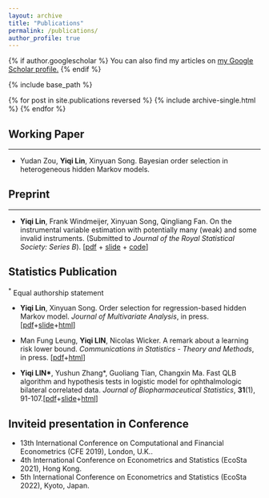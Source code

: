 ```yaml
---
layout: archive
title: "Publications"
permalink: /publications/
author_profile: true
---
```


{% if author.googlescholar %}
  You can also find my articles on <u><a href="{{author.googlescholar}}">my Google Scholar profile</a>.</u>
{% endif %}

{% include base_path %}

{% for post in site.publications reversed %}
  {% include archive-single.html %}
{% endfor %}

## Working Paper 
- - -

* Yudan Zou, **Yiqi Lin**, Xinyuan Song. Bayesian order selection in heterogeneous hidden Markov models.

## Preprint 
- - -
* **Yiqi Lin**, Frank Windmeijer, Xinyuan Song, Qingliang Fan. On the instrumental variable estimation with potentially many (weak) and some invalid instruments. (Submitted to *Journal of the Royal Statistical Society: Series B*). [[pdf](https://qoifoq.github.io/linyiqi.github.io/_pages/paper/WIT_main.pdf) + [slide](https://qoifoq.github.io/linyiqi.github.io/_pages/talk/WIT_slide.pdf) + [code](https://github.com/QoifoQ/WIT)]

## Statistics Publication
<sup>\*</sup> Equal authorship statement
* **Yiqi Lin**, Xinyuan Song. Order selection for regression-based hidden Markov model. *Journal of Multivariate Analysis*, in press. [[pdf](https://qoifoq.github.io/linyiqi.github.io/_pages/paper/JMVA.pdf)+[slide](https://qoifoq.github.io/linyiqi.github.io/_pages/talk/JMVA-slide.pdf)+[html](https://www.sciencedirect.com/science/article/pii/S0047259X22000707)]

* Man Fung Leung, **Yiqi LIN**, Nicolas Wicker. A remark about a learning risk lower bound. *Communications in Statistics - Theory and Methods*, in press. [[pdf](https://qoifoq.github.io/linyiqi.github.io/_pages/paper/RiskLowerBound.pdf)+[html](https://www.tandfonline.com/eprint/JKS2KEBYTWTRPIVIXHHJ/full?target=10.1080/03610926.2022.2076114)]

* **Yiqi LIN\***, Yushun Zhang\*, Guoliang Tian, Changxin Ma. Fast QLB algorithm and hypothesis tests in logistic model for ophthalmologic bilateral correlated data. *Journal of Biopharmaceutical Statistics*, **31**(1), 91-107.[[pdf](https://qoifoq.github.io/linyiqi.github.io/_pages/paper/JBS.pdf)+[slide](https://qoifoq.github.io/linyiqi.github.io/_pages/talk/JBS_myslide.pdf)+[html](https://www.tandfonline.com/eprint/CXPFQYYVHIJP8MVUCHZW/full?target=10.1080/10543406.2020.1814794)]

## Inviteid presentation in Conference
- 13th International Conference on Computational and Financial Econometrics (CFE 2019), London, U.K..
- 4th International Conference on Econometrics and Statistics (EcoSta 2021), Hong Kong.
- 5th International Conference on Econometrics and Statistics (EcoSta 2022), Kyoto, Japan.



